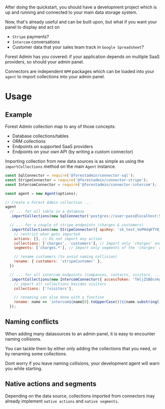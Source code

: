 After doing the quickstart, you should have a development project which is up and running and connected to your main data storage system.

Now, that's already useful and can be built upon, but what if you want your panel to display and act on

- `Stripe` payments?
- `Intercom` conversations
- Customer data that your sales team track in `Google Spreadsheet`?

Forest Admin has you covered: if your application depends on multiple SaaS providers, so should your admin panel.

Connectors are independent `NPM` packages which can be loaded into your `agent` to import collections into your admin panel.

# Usage

## Example

Forest Admin collection map to any of those concepts:

- Database collections/tables
- ORM collections
- Endpoints on supported SaaS providers
- Endpoints on your own API (by writing a custom connector)

Importing collection from new data sources is as simple as using the `importCollections` method on the main `Agent` instance.

```javascript
const SqlConnector = require('@forestadmin/connector-sql');
const StripeConnector = require('@forestadmin/connector-stripe');
const IntercomConnector = require('@forestadmin/connector-intercom');

const agent = new Agent(options);

// Create a Forest Admin collection ...
agent
  // ... for all table in a database
  .importCollections(new SqlConnector('postgres://user:pass@localhost:5432/mySchema'))

  // ... for a couple of stripe endpoints (charges & customers)
  .importCollections(new StripeConnector({ apiKey: 'sk_test_VePHdqKTYQjKNInc7u56JBrQ' }), {
    // restrict what gets imported
    actions: [], // Do not import any action
    collections: ['charges', 'customers'], // Import only 'charges' and 'customers'
    segments: ['charges.*'], // Import only segments of the 'charges' collection

    // rename customers (to avoid naming collision)
    rename: { customers: 'stripeCustomer' },
  })

  // ... for all intercom endpoints (companies, contacts, visitors, ...)
  .importCollections(new IntercomConnector({ accessToken: 'TmljZSB0cnkgOik=' }), {
    // import all collections besides visitors
    collections: ['!visitors'],

    // renaming can also done with a function
    rename: name => `intercom${name[0].toUpperCase()}${name.substring(1)}`,
  });
```

## Naming conflicts

When adding many datasources to an admin panel, it is easy to encounter naming collisions.

You can tackle them by either only adding the collections that you need, or by renaming some collections.

Dont worry if you leave naming collisions, your development agent will warn you while starting.

## Native actions and segments

Depending on the data source, collections imported from connectors may already implement `native actions` and `native segments`.
